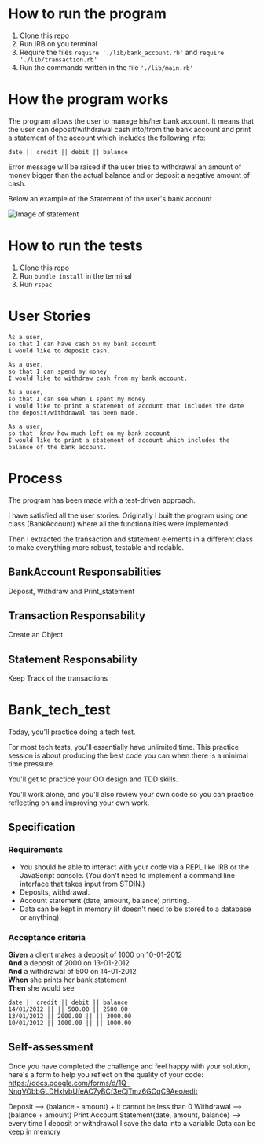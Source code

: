 # How to run the program

1. Clone this repo
2. Run IRB on you terminal
3. Require the files ```require './lib/bank_account.rb'``` and ```require './lib/transaction.rb'```
4. Run the commands written in the file ```'./lib/main.rb'```

# How the program works

The program allows the user to manage his/her bank account. It means that the user can deposit/withdrawal cash into/from the bank account and print a statement of the account which includes the following info:

```date || credit || debit || balance```

Error message will be raised if the user tries to withdrawal an amount of money bigger than the actual balance and or deposit a negative amount of cash.

Below an example of the Statement of the user's bank account

![Image of statement](https://i.ibb.co/yPcSqjc/Statement.png)


# How to run the tests
1. Clone this repo
2. Run ```bundle install``` in the terminal
3. Run ```rspec```

# User Stories

```
As a user,
so that I can have cash on my bank account
I would like to deposit cash.

As a user,
so that I can spend my money
I would like to withdraw cash from my bank account.

As a user,
so that I can see when I spent my money
I would like to print a statement of account that includes the date the deposit/withdrawal has been made.

As a user,
so that  know how much left on my bank account
I would like to print a statement of account which includes the balance of the bank account.

```
# Process

The program has been made with a test-driven approach.

I have satisfied all the user stories. Originally I built the program using one class (BankAccount) where all the functionalities were implemented.

Then I extracted the transaction and statement elements in a different class to make everything more robust, testable and redable.

## BankAccount Responsabilities

Deposit, Withdraw and Print_statement

## Transaction Responsability

Create an Object

## Statement Responsability

Keep Track of the transactions

# Bank_tech_test

Today, you'll practice doing a tech test.

For most tech tests, you'll essentially have unlimited time.  This practice session is about producing the best code you can when there is a minimal time pressure.

You'll get to practice your OO design and TDD skills.

You'll work alone, and you'll also review your own code so you can practice reflecting on and improving your own work.

## Specification

### Requirements

* You should be able to interact with your code via a REPL like IRB or the JavaScript console.  (You don't need to implement a command line interface that takes input from STDIN.)
* Deposits, withdrawal.
* Account statement (date, amount, balance) printing.
* Data can be kept in memory (it doesn't need to be stored to a database or anything).

### Acceptance criteria

**Given** a client makes a deposit of 1000 on 10-01-2012  
**And** a deposit of 2000 on 13-01-2012  
**And** a withdrawal of 500 on 14-01-2012  
**When** she prints her bank statement  
**Then** she would see

```
date || credit || debit || balance
14/01/2012 || || 500.00 || 2500.00
13/01/2012 || 2000.00 || || 3000.00
10/01/2012 || 1000.00 || || 1000.00
```

## Self-assessment

Once you have completed the challenge and feel happy with your solution, here's a form to help you reflect on the quality of your code: https://docs.google.com/forms/d/1Q-NnqVObbGLDHxlvbUfeAC7yBCf3eCjTmz6GOqC9Aeo/edit

Deposit --> (balance - amount) + it cannot be less than 0
Withdrawal --> (balance + amount)
Print Account Statement(date, amount, balance) --> every time I deposit or withdrawal I save the data into a variable
Data can be keep in memory


